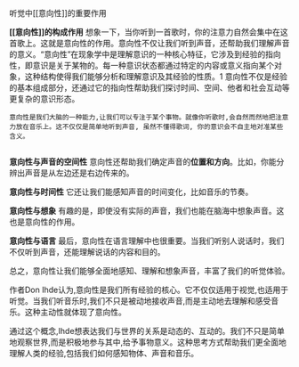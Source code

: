 
听觉中[[意向性]]的重要作用

**[[意向性]]的构成作用**
想象一下，当你听到一首歌时，你的注意力自然会集中在这首歌上。这就是意向性的作用。意向性不仅让我们听到声音，还帮助我们理解声音的意义。“意向性”在现象学中是理解意识的一种核心特征，它涉及到经验的指向性，即意识是关于某物的。每一种意识状态都通过特定的内容或意义指向某个对象，这种结构使得我们能够分析和理解意识及其经验的性质。1 意向性不仅是经验的基本组成部分，还通过它的指向性帮助我们探讨时间、空间、他者和社会互动等更复杂的意识形态。

```
意向性是我们大脑的一种能力,让我们可以专注于某个事物。就像你听歌时,会自然而然地把注意力放在音乐上。这不仅仅是简单地听到声音, 虽然不懂得歌词, 你的意识会不自主地对准某些含义。


```

**意向性与声音的空间性**
意向性还帮助我们确定声音的**位置和方向**。比如，你能分辨出声音是从左边还是右边传来的。

**意向性与时间性**
它还让我们能感知声音的时间变化，比如音乐的节奏。

**意向性与想象**
有趣的是，即使没有实际的声音，我们也能在脑海中想象声音。这也是意向性的作用。

**意向性与语言**
最后，意向性在语言理解中也很重要。当我们听别人说话时，我们不仅听到声音，还能理解说话的内容和目的。

总之，意向性让我们能够全面地感知、理解和想象声音，丰富了我们的听觉体验。


作者Don Ihde认为,意向性是我们所有经验的核心。它不仅仅适用于视觉,也适用于听觉。当我们听音乐时,我们不只是被动地接收声音,而是主动地去理解和感受音乐。这种主动性就体现了意向性。

通过这个概念,Ihde想表达我们与世界的关系是动态的、互动的。我们不只是简单地观察世界,而是积极地参与其中,给予事物意义。这种思考方式帮助我们更全面地理解人类的经验,包括我们如何感知物体、声音和音乐。
